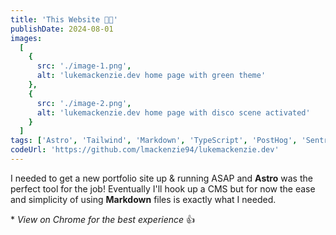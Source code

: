 ```yaml
---
title: 'This Website 🕺🏻'
publishDate: 2024-08-01
images:
  [
    {
      src: './image-1.png',
      alt: 'lukemackenzie.dev home page with green theme'
    },
    {
      src: './image-2.png',
      alt: 'lukemackenzie.dev home page with disco scene activated'
    }
  ]
tags: ['Astro', 'Tailwind', 'Markdown', 'TypeScript', 'PostHog', 'Sentry']
codeUrl: 'https://github.com/lmackenzie94/lukemackenzie.dev'
---
```


I needed to get a new portfolio site up & running ASAP and **Astro** was the perfect tool for the job! Eventually I'll hook up a CMS but for now the ease and simplicity of using **Markdown** files is exactly what I needed.

\* _View on Chrome for the best experience_ 👍
